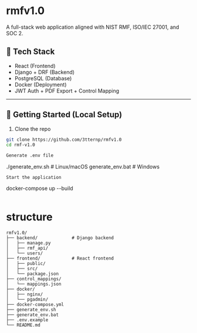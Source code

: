 # rmfv1.0
A full-stack web application aligned with NIST RMF, ISO/IEC 27001, and SOC 2.

## 🧰 Tech Stack
- React (Frontend)
- Django + DRF (Backend)
- PostgreSQL (Database)
- Docker (Deployment)
- JWT Auth + PDF Export + Control Mapping

---

## 🚀 Getting Started (Local Setup)

1. Clone the repo
```bash
git clone https://github.com/3tternp/rmfv1.0
cd rmf-v1.0

Generate .env file
```
./generate_env.sh   # Linux/macOS
generate_env.bat    # Windows
```
Start the application
```
docker-compose up --build
```
```
# structure 

```
rmfv1.0/
├── backend/             # Django backend
│   ├── manage.py
│   ├── rmf_api/
│   └── users/
├── frontend/            # React frontend
│   ├── public/
│   ├── src/
│   └── package.json
├── control_mappings/
│   └── mappings.json
├── docker/
│   ├── nginx/
│   └── pgadmin/
├── docker-compose.yml
├── generate_env.sh
├── generate_env.bat
├── .env.example
└── README.md
```
